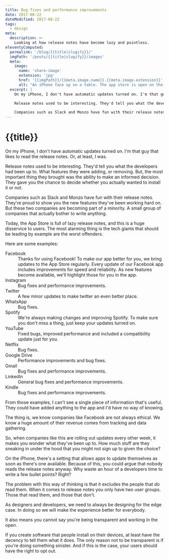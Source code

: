 ```yaml
---
title: Bug fixes and performance improvements
date: 2017-08-22
dateModified: 2017-08-22
tags:
  - design
meta:
  description: >-
    Looking at how release notes have become lazy and pointless.
eleventyComputed:
  permalink: '/blog/{{title|slugify}}/'
  imgPath: '/posts/{{title|slugify}}/images'
  meta:
    image:
      name: 'share-image'
      extension: 'jpg'
      href: '{{imgPath}}/{{meta.image.name}}.{{meta.image.extension}}'
      alt: "An iPhone face up on a table. The app store is open on the screen showing a collection of apps that need updating."
  excerpt: |
    On my iPhone, I don't have automatic updates turned on. I'm that guy that likes to read the release notes. Or, at least, I was.

    Release notes used to be interesting. They'd tell you what the developers had been up to. What features they were adding, or removing. But, the most important thing they brought was the ability to make an informed decision. They gave you the chance to decide whether you actually wanted to install it or not.

    Companies such as Slack and Monzo have fun with their release notes. They're proud to show you the new features they've been working hard on. But these two companies are becoming part of a minority. A small group of companies that actually bother to write anything.
---
```


# {{title}}

On my iPhone, I don't have automatic updates turned on. I'm that guy that likes to read the release notes. Or, at least, I was.

Release notes used to be interesting. They'd tell you what the developers had been up to. What features they were adding, or removing. But, the most important thing they brought was the ability to make an informed decision. They gave you the chance to decide whether you actually wanted to install it or not.

Companies such as Slack and Monzo have fun with their release notes. They're proud to show you the new features they've been working hard on. But these two companies are becoming part of a minority. A small group of companies that actually bother to write anything.

Today, the App Store is full of lazy release notes, and this is a huge disservice to users. The most alarming thing is the tech giants that should be leading by example are the worst offenders.

Here are some examples:

<dl>
  <dt>
    Facebook
  </dt>
  <dd>
    Thanks for using Facebook! To make our app better for you, we bring updates to the App Store regularly. Every update of our Facebook app includes improvements for speed and reliability. As new features become available, we'll highlight those for you in the app.
  </dd>

  <dt>
    Instagram
  </dt>
  <dd>
    Bug fixes and performance improvements.
  </dd>

  <dt>
    Twitter
  </dt>
  <dd>
    A few minor updates to make twitter an even better place.
  </dd>

  <dt>
    WhatsApp
  </dt>
  <dd>
    Bug fixes.
  </dd>

  <dt>
    Spotify
  </dt>
  <dd>
    We're always making changes and improving Spotify. To make sure you don't miss a thing, just keep your updates turned on.
  </dd>

  <dt>
    YouTube
  </dt>
  <dd>
    Fixed bugs, improved performance and included a compatibility update just for you.
  </dd>

  <dt>
    Netflix
  </dt>
  <dd>
    Bug fixes.
  </dd>

  <dt>
  </dt>
  <dd>
  </dd>

  <dt>
  </dt>
  <dd>
  </dd>

  <dt>
    Google Drive
  </dt>
  <dd>
    Performance improvements and bug fixes.
  </dd>

  <dt>
    Gmail
  </dt>
  <dd>
    Bug fixes and performance improvements.
  </dd>

  <dt>
    LinkedIn
  </dt>
  <dd>
    General bug fixes and performance improvements.
  </dd>

  <dt>
    Kindle
  </dt>
  <dd>
    Bug fixes and performance improvements.
  </dd>
</dl>

From those examples, I can't see a single piece of information that's useful. They could have added anything to the app and I'd have no way of knowing.

The thing is, we know companies like Facebook are not always ethical. We know a huge amount of their revenue comes from tracking and data gathering. 

So, when companies like this are rolling out updates every other week, it makes you wonder what they've been up to. How much stuff are they sneaking in under the hood that you might not sign up to given the choice?

On the iPhone, there's a setting that allows apps to update themselves as soon as there's one available. Because of this, you could argue that nobody reads the release notes anyway. Why waste an hour of a developers time to write a few bullet points? Right?

The problem with this way of thinking is that it excludes the people that *do* read them. When it comes to release notes you only have two user groups. Those that read them, and those that don't.

As designers and developers, we need to always be designing for the edge case. In doing so we will make the experience better for everybody. 

It also means you cannot say you're being transparent and working in the open.

If you create software that people install on their devices, at least have the decency to tell them what it does. The only reason not to be transparent is if you're doing something sinister. And if this is the case, your users should have the right to opt out.
